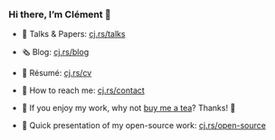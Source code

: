 ### Hi there, I’m Clément 👋

- 💬 Talks & Papers: [cj.rs/talks](https://cj.rs/paper/?ref=gh-profile)
- 🗞️ Blog: [cj.rs/blog](https://cj.rs/blog/?ref=gh-profile)
- 💼 Résumé: [cj.rs/cv](https://cj.rs/cv/?ref=gh-profile)
- 📮 How to reach me: [cj.rs/contact](https://cj.rs/contact/?ref=gh-profile)
- 🍵 If you enjoy my work, why not [buy me a tea](https://cj.rs/donate/)? Thanks! 🙏

- 🚀 Quick presentation of my open-source work: [cj.rs/open-source](https://cj.rs/open-source/?ref=gh-profile)

<a rel="me" href="https://fosstodon.org/@cjoly"></a>
<!--
**cljoly/cljoly** is a ✨ _special_ ✨ repository because its `README.md` (this file) appears on your GitHub profile.

Here are some ideas to get you started:

- 🔭 I’m currently working on ...
- 🌱 I’m currently learning ...
- 👯 I’m looking to collaborate on ...
- 🤔 I’m looking for help with ...
- 💬 Ask me about ...
- 📫 How to reach me: ...
- 😄 Pronouns: ...
- ⚡ Fun fact: ...
-->
